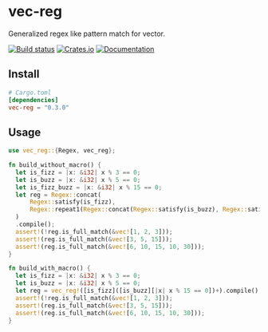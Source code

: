 # vec-reg

Generalized regex like pattern match for vector.

[![Build status](https://github.com/pocket7878/vec-reg/actions/workflows/check.yaml/badge.svg?branch=main)](https://github.com/pocket7878/vec-reg/actions/workflows/check.yml)
[![Crates.io](https://img.shields.io/crates/v/vec-reg)](https://crates.io/crates/vec-reg)
[![Documentation](https://docs.rs/vec-reg/badge.svg)](https://docs.rs/vec-reg)

## Install

```toml
# Cargo.toml
[dependencies]
vec-reg = "0.3.0"
```

## Usage

```rust
use vec_reg::{Regex, vec_reg};

fn build_without_macro() {
  let is_fizz = |x: &i32| x % 3 == 0;
  let is_buzz = |x: &i32| x % 5 == 0;
  let is_fizz_buzz = |x: &i32| x % 15 == 0;
  let reg = Regex::concat(
      Regex::satisfy(is_fizz),
      Regex::repeat1(Regex::concat(Regex::satisfy(is_buzz), Regex::satisfy(is_fizz_buzz))),
  )
  .compile();
  assert!(!reg.is_full_match(&vec![1, 2, 3]));
  assert!(reg.is_full_match(&vec![3, 5, 15]));
  assert!(reg.is_full_match(&vec![6, 10, 15, 10, 30]));
}

fn build_with_macro() {
  let is_fizz = |x: &i32| x % 3 == 0;
  let is_buzz = |x: &i32| x % 5 == 0;
  let reg = vec_reg!([is_fizz]([is_buzz][|x| x % 15 == 0])+).compile();    
  assert!(!reg.is_full_match(&vec![1, 2, 3]));
  assert!(reg.is_full_match(&vec![3, 5, 15]));
  assert!(reg.is_full_match(&vec![6, 10, 15, 10, 30]));
}
```
